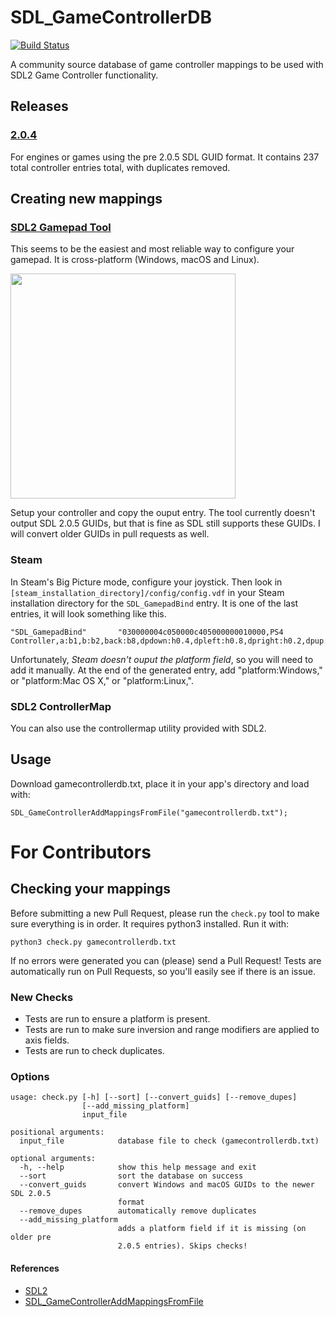 # SDL_GameControllerDB

[![Build Status](https://travis-ci.org/p-groarke/SDL_GameControllerDB.svg?branch=master)](https://travis-ci.org/p-groarke/SDL_GameControllerDB)

A community source database of game controller mappings to be used with SDL2 Game Controller functionality.

## Releases

### [2.0.4](https://github.com/p-groarke/SDL_GameControllerDB/releases/tag/2.0.4)
For engines or games using the pre 2.0.5 SDL GUID format. It contains 237 total controller entries total, with duplicates removed.

## Creating new mappings
### [SDL2 Gamepad Tool](http://www.generalarcade.com/gamepadtool/)
This seems to be the easiest and most reliable way to configure your gamepad. It is cross-platform (Windows, macOS and Linux).

<img src="http://www.generalarcade.com/gamepadtool/gamepadtool.png" height="auto" width="360">

Setup your controller and copy the ouput entry. The tool currently doesn't output SDL 2.0.5 GUIDs, but that is fine as SDL still supports these GUIDs. I will convert older GUIDs in pull requests as well.

### Steam
In Steam's Big Picture mode, configure your joystick. Then look in `[steam_installation_directory]/config/config.vdf` in your Steam installation directory for the `SDL_GamepadBind` entry. It is one of the last entries, it will look something like this.

```
"SDL_GamepadBind"		"030000004c050000c405000000010000,PS4 Controller,a:b1,b:b2,back:b8,dpdown:h0.4,dpleft:h0.8,dpright:h0.2,dpup:h0.1,guide:b12,leftshoulder:b4,leftstick:b10,lefttrigger:a3,leftx:a0,lefty:a1,rightshoulder:b5,rightstick:b11,righttrigger:a4,rightx:a2,righty:a5,start:b9,x:b0,y:b3,"
```

Unfortunately, *Steam doesn't ouput the platform field*, so you will need to add it manually. At the end of the generated entry, add "platform:Windows," or "platform:Mac OS X," or "platform:Linux,".

### SDL2 ControllerMap
You can also use the controllermap utility provided with SDL2.

## Usage
Download gamecontrollerdb.txt, place it in your app's directory and load with:

```
SDL_GameControllerAddMappingsFromFile("gamecontrollerdb.txt");
```

# For Contributors

## Checking your mappings
Before submitting a new Pull Request, please run the `check.py` tool to make sure everything is in order. It requires python3 installed. Run it with:
```
python3 check.py gamecontrollerdb.txt
```

If no errors were generated you can (please) send a Pull Request! Tests are automatically run on Pull Requests, so you'll easily see if there is an issue.

### New Checks
- Tests are run to ensure a platform is present.
- Tests are run to make sure inversion and range modifiers are applied to axis fields.
- Tests are run to check duplicates.

### Options
```
usage: check.py [-h] [--sort] [--convert_guids] [--remove_dupes]
                [--add_missing_platform]
                input_file

positional arguments:
  input_file            database file to check (gamecontrollerdb.txt)

optional arguments:
  -h, --help            show this help message and exit
  --sort                sort the database on success
  --convert_guids       convert Windows and macOS GUIDs to the newer SDL 2.0.5
                        format
  --remove_dupes        automatically remove duplicates
  --add_missing_platform
                        adds a platform field if it is missing (on older pre
                        2.0.5 entries). Skips checks!
```

#### References

* [SDL2](http://www.libsdl.org)
* [SDL_GameControllerAddMappingsFromFile](http://wiki.libsdl.org/SDL_GameControllerAddMappingsFromFile)

